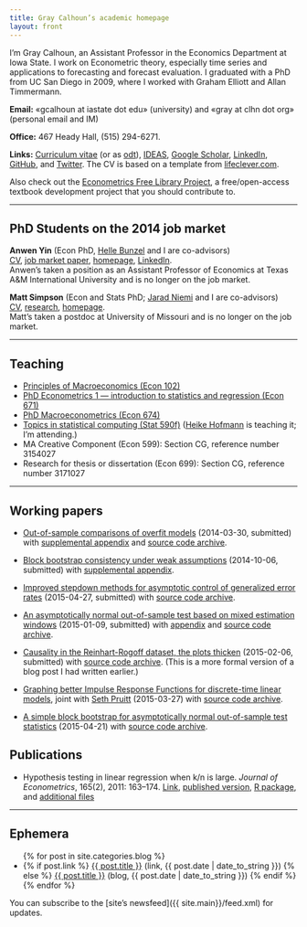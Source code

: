 ```yaml
---
title: Gray Calhoun’s academic homepage
layout: front
---
```


I’m Gray Calhoun, an Assistant Professor in the Economics Department
at Iowa State. I work on Econometric theory, especially time series
and applications to forecasting and forecast evaluation. I graduated
with a PhD from UC San Diego in 2009, where I worked with Graham
Elliott and Allan Timmermann.

**Email:** «gcalhoun at iastate dot edu» (university) and «gray at clhn
dot org» (personal email and IM)

**Office:** 467 Heady Hall, (515) 294-6271.

**Links:**
[Curriculum vitae](dl/calhoun-cv.pdf)
(or as [odt](dl/calhoun-cv.odt)),
[IDEAS](http://ideas.repec.org/f/pca491.html),
[Google Scholar](http://scholar.google.com/citations?hl=en&user=OS8d9ycAAAAJ),
[LinkedIn](https://linkedin.com/in/grayclhn),
[GitHub](https://github.com/grayclhn),
and [Twitter](https://twitter.com/grayclhn).
The CV is based on a template from
[lifeclever.com](http://www.lifeclever.com/give-your-resume-a-face-lift/).

Also check out the [Econometrics Free Library Project][EFLP],
a free/open-access textbook development project that you
should contribute to.

[EFLP]: http://www.econometricslibrary.org

<hr />

## PhD Students on the 2014 job market

**Anwen Yin** (Econ PhD, [Helle Bunzel](https://www.econ.iastate.edu/people/faculty/bunzel-helle) and I are co-advisors)  
[CV](http://anwenyin.weebly.com/cv.html),
[job market paper](http://anwenyin.weebly.com/uploads/4/1/6/0/41609955/cv_model_averaging_20141104.pdf),
[homepage](http://anwenyin.weebly.com/),
[LinkedIn](http://www.linkedin.com/pub/anwen-yin/27/650/970).  
Anwen’s taken a position as an Assistant Professor of Economics at
Texas A&M International University and is no longer on the job market.

**Matt Simpson** (Econ and Stats PhD; [Jarad Niemi](http://www.jarad.me/) and I are co-advisors)  
[CV](http://www.themattsimpson.com/wp-content/uploads/2014/10/CV.pdf),
[research](http://www.themattsimpson.com/research-2/),
[homepage](http://www.themattsimpson.com/).  
Matt’s taken a postdoc at University of Missouri and is no longer on the job market.

<hr />

## Teaching
* [Principles of Macroeconomics (Econ 102)](102)
* [PhD Econometrics 1 — introduction to statistics
  and regression (Econ 671)](671)
* [PhD Macroeconometrics (Econ 674)](674)
* [Topics in statistical computing (Stat 590f)][590f] ([Heike Hofmann][]
  is teaching it; I’m attending.)
* MA Creative Component (Econ 599): Section CG,
  reference number 3154027
* Research for thesis or dissertation (Econ 699): Section CG,
  reference number 3171027

[590f]: https://github.com/heike/stat590f
[Heike Hofmann]: http://hofmann.public.iastate.edu/

<hr />

## Working papers

* [Out-of-sample comparisons of overfit models](http://www.econ.iastate.edu/research/working-papers/p12462)
  (2014-03-30, submitted) with
  [supplemental appendix](dl/calhoun_oosoverfit_appendix_v2014-03-30.pdf) and
  [source code archive](dl/calhoun_oosoverfit_v2014-09-22.zip).
  <!-- [Private git repository](https://git.ece.iastate.edu/gcalhoun/oos-overfit) -->

* [Block bootstrap consistency under weak assumptions](http://www.econ.iastate.edu/research/working-papers/p14313)
  (2014-10-06, submitted) with
  [supplemental appendix](dl/calhoun_bootstrap_appendix_v2014-10-06.pdf).
  <!-- [Private git repository](https://git.ece.iastate.edu/gcalhoun/statboot-paper) -->

* [Improved stepdown methods for asymptotic control of generalized error rates](dl/calhoun_stepdown_v2015-04-27.pdf)
  (2015-04-27, submitted) with
  [source code archive](dl/calhoun_stepdown_v2015-04-27.zip).
  <!-- [Private git repository](https://git.ece.iastate.edu/gcalhoun/stepdown-paper/) -->

* [An asymptotically normal out-of-sample test based on mixed estimation windows](dl/calhoun_mixedwindow_v2015-01-09.pdf)
  (2015-01-09, submitted) with
  [appendix](dl/calhoun_mixedwindow_appendix_v2015-01-09.pdf) and
  [source code archive](dl/calhoun_mixedwindow_v2015-04-23.zip).
  <!-- [Private git repository](https://git.ece.iastate.edu/gcalhoun/mixedwindow) -->

* [Causality in the Reinhart-Rogoff dataset, the plots thicken](dl/calhoun_rrgraphics_v2015-02-06.pdf)
  (2015-02-06, submitted) with
  [source code archive](dl/calhoun_rrgraphics_v2015-02-06.zip).
  (This is a more formal version of a blog post I had written earlier.)
  <!-- [Private git repository](https://git.ece.iastate.edu/gcalhoun/rr_graphics) -->

* [Graphing better Impulse Response Functions for discrete-time linear models](dl/calhounpruitt_smoothirf_v2015-03-27.pdf),
  joint with [Seth Pruitt](https://sites.google.com/site/sethpruittnet/)
  (2015-03-27) with [source code archive](dl/calhounpruitt_smoothirf_v2015-03-27.zip).
  <!-- [Private git repository](https://git.ece.iastate.edu/gcalhoun/smooth_irf) -->

* [A simple block bootstrap for asymptotically normal out-of-sample test statistics](dl/calhoun_oosbootstrap_v2015-04-21.pdf)
  (2015-04-21) with
  [source code archive](dl/calhoun_oosbootstrap_v2015-04-21.zip).
  <!-- [Private git repository](https://git.ece.iastate.edu/gcalhoun/oosbootstrap) -->

## Publications

* Hypothesis testing in linear regression when k/n is large. *Journal
  of Econometrics*, 165(2), 2011: 163–174.
  [Link](http://www.econ.iastate.edu/research/working-papers/p12216),
  [published version](http://www.sciencedirect.com/science/article/pii/S0304407611001448),
  [R package](dl/ftestLargeK_1.0.tar.gz), and
  [additional files](dl/calhoun_ftest_2010.tar.gz)

<hr />

## Ephemera

<ul>
{% for post in site.categories.blog %}
<li>
{% if post.link %}
<a href="{{ post.link }}">{{ post.title }}</a> (link, {{ post.date | date_to_string }})
{% else %}
<a href="{{ post.url }}">{{ post.title }}</a> (blog, {{ post.date | date_to_string }})
{% endif %}
</li>
{% endfor %}
</ul>

You can subscribe to the [site’s newsfeed]({{ site.main}}/feed.xml)
for updates.
